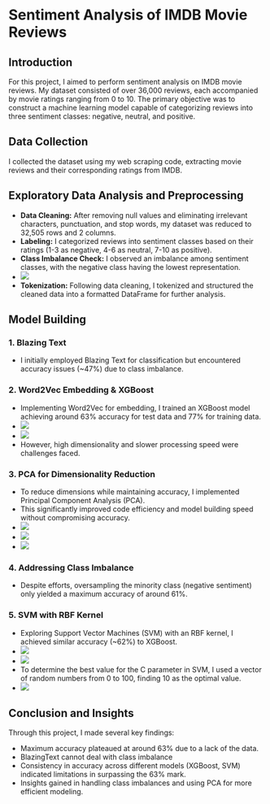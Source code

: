 # Sentiment Analysis of IMDB Movie Reviews

## Introduction
For this project, I aimed to perform sentiment analysis on IMDB movie reviews. My dataset consisted of over 36,000 reviews, each accompanied by movie ratings ranging from 0 to 10. The primary objective was to construct a machine learning model capable of categorizing reviews into three sentiment classes: negative, neutral, and positive.

## Data Collection
I collected the dataset using my web scraping code, extracting movie reviews and their corresponding ratings from IMDB.

## Exploratory Data Analysis and Preprocessing
- **Data Cleaning:** After removing null values and eliminating irrelevant characters, punctuation, and stop words, my dataset was reduced to 32,505 rows and 2 columns.
- **Labeling:** I categorized reviews into sentiment classes based on their ratings (1-3 as negative, 4-6 as neutral, 7-10 as positive).
- **Class Imbalance Check:** I observed an imbalance among sentiment classes, with the negative class having the lowest representation.
- <img src="./Plots/class imbalance.png"  />
- **Tokenization:** Following data cleaning, I tokenized and structured the cleaned data into a formatted DataFrame for further analysis.

## Model Building
### 1. Blazing Text
- I initially employed Blazing Text for classification but encountered accuracy issues (~47%) due to class imbalance.

### 2. Word2Vec Embedding & XGBoost
- Implementing Word2Vec for embedding, I trained an XGBoost model achieving around 63% accuracy for test data and 77% for training data.
- <img src="./Plots/learning curve xgboost model.png"  />
- <img src="./Plots/confusion matrix xgboost model.png"  />
- However, high dimensionality and slower processing speed were challenges faced.

### 3. PCA for Dimensionality Reduction
- To reduce dimensions while maintaining accuracy, I implemented Principal Component Analysis (PCA).
- This significantly improved code efficiency and model building speed without compromising accuracy.
- <img src="./Plots/learning curve xgboost-pca model.png"  />
- <img src="./Plots/cost function xgboost pca model.png"  />
- <img src="./Plots/confusion matrix xgboost-pca model.png"  />

### 4. Addressing Class Imbalance
- Despite efforts, oversampling the minority class (negative sentiment) only yielded a maximum accuracy of around 61%.

### 5. SVM with RBF Kernel
- Exploring Support Vector Machines (SVM) with an RBF kernel, I achieved similar accuracy (~62%) to XGBoost.
- <img src="./Plots/learning curve svm-pca model.png"  />
- <img src="./Plots/confusion matrix svm-pca model.png"  />
- To determine the best value for the C parameter in SVM, I used a vector of random numbers from 0 to 100, finding 10 as the optimal value.
- <img src="./Plots/svm C parameter choose.png"  />

## Conclusion and Insights
Through this project, I made several key findings:
- Maximum accuracy plateaued at around 63% due to a lack of the data.
- BlazingText cannot deal with class imbalance
- Consistency in accuracy across different models (XGBoost, SVM) indicated limitations in surpassing the 63% mark.
- Insights gained in handling class imbalances and using PCA for more efficient modeling.
